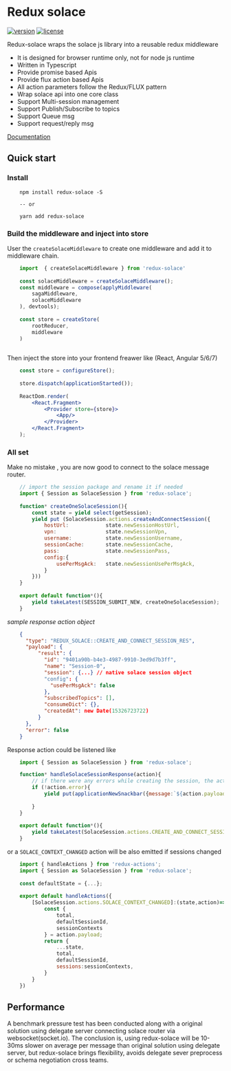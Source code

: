 # Redux solace
[![version][version-badge]][CHANGELOG] [![license][license-badge]][LICENSE]

Redux-solace wraps the solace js library into a reusable redux middleware

* It is designed for browser runtime only, not for node js runtime
* Written in Typescript
* Provide promise based Apis
* Provide flux action based Apis
* All action parameters follow the Redux/FLUX pattern
* Wrap solace api into one core class
* Support Multi-session management
* Support Publish/Subscribe to topics
* Support Queue msg
* Support request/reply msg

[Documentation](./DOCUMENTATION.md)

## Quick start

### Install

```
    npm install redux-solace -S
    
    -- or 
    
    yarn add redux-solace
```

### Build the middleware and inject into store

User the `createSolaceMiddleware` to create one middleware and add it to middleware chain.

```javascript
    import  { createSolaceMiddleware } from 'redux-solace'
    
    const solaceMiddleware = createSolaceMiddleware();
    const middleware = compose(applyMiddleware(
        sagaMiddleware,
        solaceMiddleware
    ), devtools);
    
    const store = createStore(
        rootReducer,
        middleware
    )
    
```

Then inject the store into your frontend freawer like (React, Angular 5/6/7)
```jsx harmony
    const store = configureStore();
    
    store.dispatch(applicationStarted());
    
    ReactDom.render(
        <React.Fragment>
            <Provider store={store}>
                <App/>
            </Provider>
        </React.Fragment>
    );
```

### All set
Make no mistake , you are now good to connect to the solace message router.

```javascript
    // import the session package and rename it if needed
    import { Session as SolaceSession } from 'redux-solace';
    
    function* createOneSolaceSession(){
        const state = yield select(getSession);
        yield put (SolaceSession.actions.createAndConnectSession({
            hostUrl:            state.newSessionHostUrl,
            vpn:                state.newSessionVpn,
            username:           state.newSessionUsername,
            sessionCache:       state.newSessionCache,
            pass:               state.newSessionPass,
            config:{
                usePerMsgAck:   state.newSessionUsePerMsgAck,
            }
        }))
    }
    
    export default function*(){
        yield takeLatest(SESSION_SUBMIT_NEW, createOneSolaceSession);
    }
```

*sample  response action object*
```json
    {
      "type": "REDUX_SOLACE::CREATE_AND_CONNECT_SESSION_RES",
      "payload": {
          "result": {
            "id": "9401a90b-b4e3-4987-9910-3ed9d7b3ff",
            "name": "Session-0",
            "session": {...} // native solace session object
            "config": {
              "usePerMsgAck": false
            },
            "subscribedTopics": [],
            "consumeDict": {},
            "createdAt": new Date(15326723722)
          }
      },
      "error": false      
    }
```

Response action could be listened like
```javascript
    import { Session as SolaceSession } from 'redux-solace';

    function* handleSolaceSessionResponse(action){
        // if there were any errors while creating the session, the action.error would be the error obj
        if (!action.error){
            yield put(applicationNewSnackbar({message:`${action.payload.result.name} created`}))
            
        }
    }
    
    export default function*(){
        yield takeLatest(SolaceSession.actions.CREATE_AND_CONNECT_SESSION_RES, handleSolaceSessionResponse);
    }
```

or a `SOLACE_CONTEXT_CHANGED` action will be also emitted if sessions changed

```javascript
    import { handleActions } from 'redux-actions';
    import { Session as SolaceSession } from 'redux-solace';
    
    const defaultState = {...};
    
    export default handleActions({
        [SolaceSession.actions.SOLACE_CONTEXT_CHANGED]:(state,action)=>{
            const {
                total,
                defaultSessionId,
                sessionContexts
            } = action.payload;
            return {
                ...state,
                total,
                defaultSessionId,
                sessions:sessionContexts,
            }
        }
    })
```

## Performance
A benchmark pressure test has been conducted along with a original solution using delegate server connecting solace router via websocket(socket.io).
The conclusion is, using redux-solace will be 10-30ms slower on average per message than original solution using delegate server, 
but redux-solace brings flexibility, avoids delegate sever preprocess or schema negotiation cross teams.  


[LICENSE]: ./LICENSE.md
[CHANGELOG]: ./CHANGELOG.md

[version-badge]: https://img.shields.io/badge/version-0.20.20-blue.svg
[license-badge]: https://img.shields.io/badge/license-MIT-blue.svg